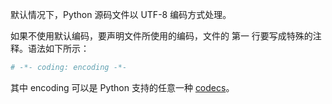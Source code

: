 默认情况下，Python 源码文件以 UTF-8 编码方式处理。

如果不使用默认编码，要声明文件所使用的编码，文件的 第一 行要写成特殊的注释。语法如下所示：

```Python
# -*- coding: encoding -*-
```
其中 encoding 可以是 Python 支持的任意一种 [codecs](https://docs.python.org/zh-cn/3/library/codecs.html#module-codecs)。

